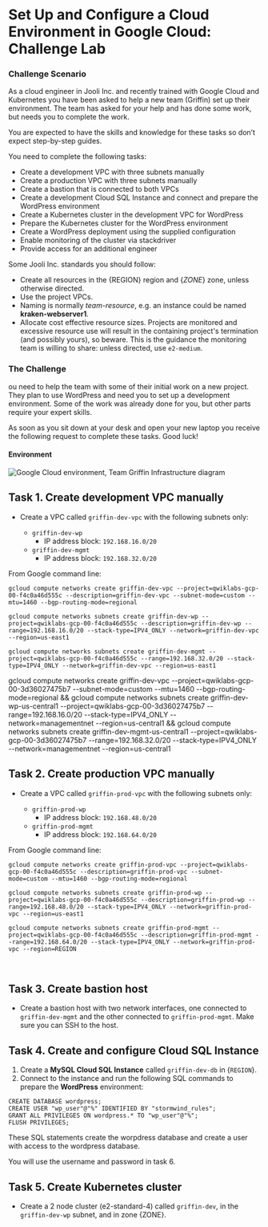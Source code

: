 # Set Up and Configure a Cloud Environment in Google Cloud: Challenge Lab

### Challenge Scenario

As a cloud engineer in Jooli Inc. and recently trained with Google 
Cloud and Kubernetes you have been asked to help a new team (Griffin) 
set up their environment. The team has asked for your help and has done 
some work, but needs you to complete the work.

You are expected to have the skills and knowledge for these tasks so don’t expect step-by-step guides.

You need to complete the following tasks:

- Create a development VPC with three subnets manually
- Create a production VPC with three subnets manually
- Create a bastion that is connected to both VPCs
- Create a development Cloud SQL Instance and connect and prepare the WordPress environment
- Create a Kubernetes cluster in the development VPC for WordPress
- Prepare the Kubernetes cluster for the WordPress environment
- Create a WordPress deployment using the supplied configuration
- Enable monitoring of the cluster via stackdriver
- Provide access for an additional engineer

Some Jooli Inc. standards you should follow:

- Create all resources in the {REGION} region and {*ZONE*} zone, unless otherwise directed.
- Use the project VPCs.
- Naming is normally *team-resource*, e.g. an instance could be named **kraken-webserver1**.
- Allocate cost effective resource sizes. Projects are monitored and 
  excessive resource use will result in the containing project's 
  termination (and possibly yours), so beware. This is the guidance the 
  monitoring team is willing to share: unless directed, use `e2-medium`.

### The Challenge

ou need to help the team with some of their initial work on a new 
project. They plan to use WordPress and need you to set up a development
 environment. Some of the work was already done for you, but other parts
 require your expert skills.

As soon as you sit down at your desk and open your new laptop you 
receive the following request to complete these tasks. Good luck!

#### Environment

![Google Cloud environment, Team Griffin Infrastructure diagram](https://cdn.qwiklabs.com/UE5MydlafU0QvN7zdaOLo%2BVxvETvmuPJh%2B9kZxQnOzE%3D)

## Task 1. Create development VPC manually

- Create a VPC called `griffin-dev-vpc` with the following subnets only:
  
  - `griffin-dev-wp`
    - IP address block: `192.168.16.0/20`
  - `griffin-dev-mgmt`
    - IP address block: `192.168.32.0/20`

From Google command line:

```
gcloud compute networks create griffin-dev-vpc --project=qwiklabs-gcp-00-f4c0a46d555c --description=griffin-dev-vpc --subnet-mode=custom --mtu=1460 --bgp-routing-mode=regional
```


```
gcloud compute networks subnets create griffin-dev-wp --project=qwiklabs-gcp-00-f4c0a46d555c --description=griffin-dev-wp --range=192.168.16.0/20 --stack-type=IPV4_ONLY --network=griffin-dev-vpc --region=us-east1
```


```
gcloud compute networks subnets create griffin-dev-mgmt --project=qwiklabs-gcp-00-f4c0a46d555c --range=192.168.32.0/20 --stack-type=IPV4_ONLY --network=griffin-dev-vpc --region=us-east1
```



gcloud compute networks create griffin-dev-vpc --project=qwiklabs-gcp-00-3d36027475b7 --subnet-mode=custom --mtu=1460 --bgp-routing-mode=regional && gcloud compute networks subnets create griffin-dev-wp-us-central1 --project=qwiklabs-gcp-00-3d36027475b7 --range=192.168.16.0/20 --stack-type=IPV4_ONLY --network=managementnet --region=us-central1 && 
gcloud compute networks subnets create griffin-dev-mgmt-us-central1 --project=qwiklabs-gcp-00-3d36027475b7 --range=192.168.32.0/20 --stack-type=IPV4_ONLY --network=managementnet --region=us-central1

## Task 2. Create production VPC manually

- Create a VPC called `griffin-prod-vpc` with the following subnets only:
  
  - `griffin-prod-wp`
    - IP address block: `192.168.48.0/20`
  - `griffin-prod-mgmt`
    - IP address block: `192.168.64.0/20`

From Google command line:

```
gcloud compute networks create griffin-prod-vpc --project=qwiklabs-gcp-00-f4c0a46d555c --description=griffin-prod-vpc --subnet-mode=custom --mtu=1460 --bgp-routing-mode=regional

```


```
gcloud compute networks subnets create griffin-prod-wp --project=qwiklabs-gcp-00-f4c0a46d555c --description=griffin-prod-wp --range=192.168.48.0/20 --stack-type=IPV4_ONLY --network=griffin-prod-vpc --region=us-east1

```

```
gcloud compute networks subnets create griffin-prod-mgmt --project=qwiklabs-gcp-00-f4c0a46d555c --description=griffin-prod-mgmt --range=192.168.64.0/20 --stack-type=IPV4_ONLY --network=griffin-prod-vpc --region=REGION

```



  



## Task 3. Create bastion host

- Create a bastion host with two network interfaces, one connected to `griffin-dev-mgmt` and the other connected to `griffin-prod-mgmt`. Make sure you can SSH to the host.



## Task 4. Create and configure Cloud SQL Instance

1. Create a **MySQL Cloud SQL Instance** called `griffin-dev-db` in {`REGION`}.
2. Connect to the instance and run the following SQL commands to prepare the **WordPress** environment:

```
CREATE DATABASE wordpress;
CREATE USER "wp_user"@"%" IDENTIFIED BY "stormwind_rules";
GRANT ALL PRIVILEGES ON wordpress.* TO "wp_user"@"%";
FLUSH PRIVILEGES;
```

These SQL statements create the worpdress database and create a user with access to the wordpress database.

You will use the username and password in task 6.


## Task 5. Create Kubernetes cluster

- Create a 2 node cluster (e2-standard-4) called `griffin-dev`, in the `griffin-dev-wp` subnet, and in zone {ZONE}.


## 